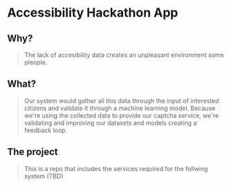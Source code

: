 # Accessibility Hackathon App

## Why?
> The lack of accesibility data creates an unpleasant environment some pleople.

## What?
> Our system would gather all this data through the input of interested citizens and validate it through a machine learning model. Because we're using the collected data to provide our captcha service, we're validating and improving our datasets and models creating a feedback loop.

## The project
> This is a repo that includes the services required for the follwing system (TBD)

